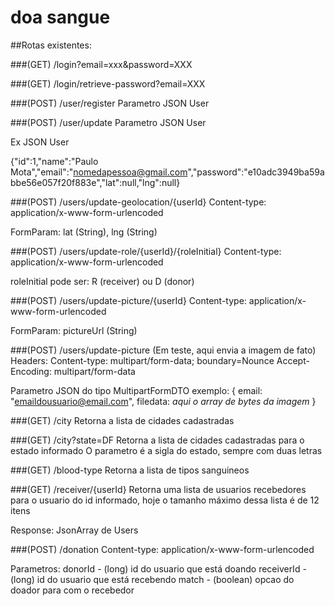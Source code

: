 # doa sangue

##Rotas existentes:

###(GET) /login?email=xxx&password=XXX

###(GET) /login/retrieve-password?email=XXX

###(POST) /user/register
Parametro JSON User

###(POST) /user/update
Parametro JSON User

Ex JSON User

{"id":1,"name":"Paulo Mota","email":"nomedapessoa@gmail.com","password":"e10adc3949ba59abbe56e057f20f883e","lat":null,"lng":null}

###(POST) /users/update-geolocation/{userId}
Content-type: application/x-www-form-urlencoded

FormParam: lat (String), lng (String)

###(POST) /users/update-role/{userId}/{roleInitial}
Content-type: application/x-www-form-urlencoded

roleInitial pode ser: R (receiver) ou D (donor)

###(POST) /users/update-picture/{userId}
Content-type: application/x-www-form-urlencoded

FormParam: pictureUrl (String)

###(POST) /users/update-picture (Em teste, aqui envia a imagem de fato)
Headers:
Content-type: multipart/form-data; boundary=Nounce
Accept-Encoding: multipart/form-data

Parametro JSON do tipo MultipartFormDTO exemplo: 
{
email: "emaildousuario@email.com",
filedata: *aqui o array de bytes da imagem* 
}

###(GET) /city
Retorna a lista de cidades cadastradas

###(GET) /city?state=DF
Retorna a lista de cidades cadastradas para o estado informado
O parametro é a sigla do estado, sempre com duas letras

###(GET) /blood-type
Retorna a lista de tipos sanguineos

###(GET) /receiver/{userId}
Retorna uma lista de usuarios recebedores para o usuario do id informado,
hoje o tamanho máximo dessa lista é de 12 itens

Response: JsonArray de Users

###(POST) /donation
Content-type: application/x-www-form-urlencoded

Parametros:
donorId - (long) id do usuario que está doando
receiverId - (long) id do usuario que está recebendo
match - (boolean) opcao do doador para com o recebedor

